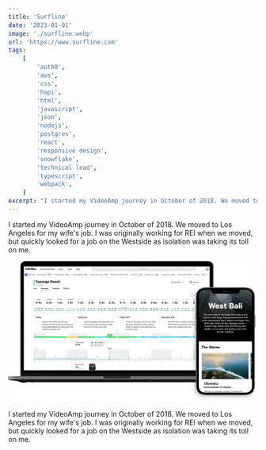 ```yaml
---
title: 'Surfline'
date: '2023-01-01'
image: './surfline.webp'
url: 'https://www.surfline.com'
tags:
    [
        'auth0',
        'aws',
        'css',
        'hapi',
        'html',
        'javascript',
        'json',
        'nodejs',
        'postgres',
        'react',
        'responsive design',
        'snowflake',
        'technical lead',
        'typescript',
        'webpack',
    ]
excerpt: "I started my VideoAmp journey in October of 2018. We moved to Los Angeles for my wife's job. I was originally working for REI when we moved, but quickly looked for a job on the Westside as isolation was taking its toll on me."
---
```


I started my VideoAmp journey in October of 2018. We moved to Los Angeles for my wife's job. I was originally working for REI when we moved, but quickly looked for a job on the Westside as isolation was taking its toll on me.

![Surfline Website](./surfline-site.webp)

I started my VideoAmp journey in October of 2018. We moved to Los Angeles for my wife's job. I was originally working for REI when we moved, but quickly looked for a job on the Westside as isolation was taking its toll on me.
